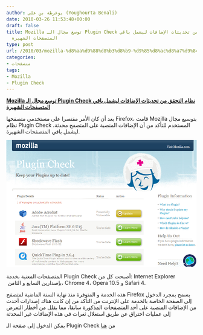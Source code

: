 ```yaml
---
author: يوغرطة بن علي (Youghourta Benali)
date: 2010-03-26 11:53:48+00:00
draft: false
title: Mozilla توسع مجال الـ Plugin Check نظام التحقق من تحديثات الإضافات ليشمل باقي
  المتصفحات الشهيرة
type: post
url: /2010/03/mozilla-%d8%aa%d9%88%d8%b3%d8%b9-%d9%85%d8%ac%d8%a7%d9%84-%d8%a7%d9%84%d9%80-plugin-check-%d9%86%d8%b8%d8%a7%d9%85-%d8%a7%d9%84%d8%aa%d8%ad%d9%82%d9%82-%d9%85%d9%86-%d8%aa%d8%ad%d8%af%d9%8a%d8%ab/
categories:
- متصفحات
tags:
- Mozilla
- Plugin Check
---
```


[**Mozilla توسع مجال الـ Plugin Check نظام التحقق من تحديثات الإضافات ليشمل باقي المتصفحات الشهيرة**](https://www.it-scoop.com/2010/03/mozilla-%d8%aa%d9%88%d8%b3%d8%b9-%d9%85%d8%ac%d8%a7%d9%84-%d8%a7%d9%84%d9%80-plugin-check-%d9%86%d8%b8%d8%a7%d9%85-%d8%a7%d9%84%d8%aa%d8%ad%d9%82%d9%82-%d9%85%d9%86-%d8%aa%d8%ad%d8%af%d9%8a%d8%ab/)


بعد أن كان الأمر مقتصرا على مستخدمي متصفحها Firefox، قامت Mozilla بتوسيع مجال نظام Plugin Check المستخدم للتأكد من أن الإضافات المنصبة على المتصفح محدثة، ليشمل باقي المتصفحات الشهيرة.

[![](plugin_check.png)
](https://www.it-scoop.com/2010/03/mozilla-%d8%aa%d9%88%d8%b3%d8%b9-%d9%85%d8%ac%d8%a7%d9%84-%d8%a7%d9%84%d9%80-plugin-check-%d9%86%d8%b8%d8%a7%d9%85-%d8%a7%d9%84%d8%aa%d8%ad%d9%82%d9%82-%d9%85%d9%86-%d8%aa%d8%ad%d8%af%d9%8a%d8%ab/https://www.it-scoop.com/2010/03/mozilla-%d8%aa%d9%88%d8%b3%d8%b9-%d9%85%d8%ac%d8%a7%d9%84-%d8%a7%d9%84%d9%80-plugin-check-%d9%86%d8%b8%d8%a7%d9%85-%d8%a7%d9%84%d8%aa%d8%ad%d9%82%d9%82-%d9%85%d9%86-%d8%aa%d8%ad%d8%af%d9%8a%d8%ab/)

المتصفحات المعنية بخدمة Plugin Check أصبحت كل من: Internet Explorer  بإصدارين السابع و الثامن، Chrome 4، Opera 10.5 و Safari 4.

هذه الخدمة و المتوفرة منذ نهاية السنة الماضية لمتصفح Firefox يسمح بمجرد الدخول إلى الصفحة الخاصة بالخدمة على الإنترنت من التأكد من إن كانت هناك إصدارات أحدث من الإضافات المنصبة على أحد المتصفحات المذكورة سابقا، مما يقلل من أخطار التعرض إلى عمليات اختراق عن طريق استغلال ثغرات في هذه الإضافات غير المحدثة

يمكن الدخول إلى صفحة الـ Plugin Check من [هنا](http://www-trunk.stage.mozilla.com/en-US/plugincheck/)
